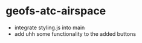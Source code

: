 # geofs-atc-airspace

- integrate styling.js into main
- add uhh some functionality to the added buttons
